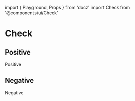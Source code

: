 import { Playground, Props } from 'docz'
import Check from '@components/ui/Check'

# Check

<Props of={Check} />

## Positive

<Playground>
    <Check positive>Positive</Check>
</Playground>

## Negative

<Playground>
    <Check>Negative</Check>
</Playground>
